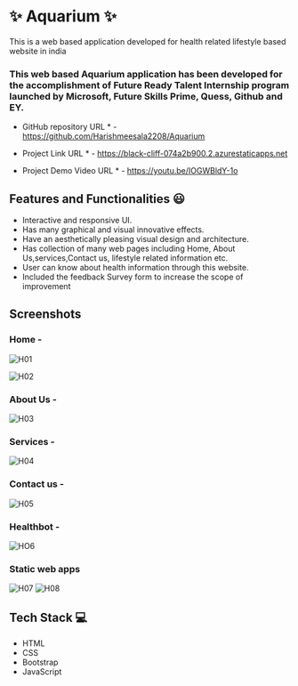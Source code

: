# ✨ Aquarium ✨

This is a web based application developed for health related lifestyle based website in india

### This web based Aquarium application has been developed for the accomplishment of Future Ready Talent Internship program launched by Microsoft, Future Skills Prime, Quess, Github and EY.

* GitHub repository URL * - https://github.com/Harishmeesala2208/Aquarium

* Project Link URL * - https://black-cliff-074a2b900.2.azurestaticapps.net

* Project Demo Video URL * - https://youtu.be/IOGWBldY-1o

## Features and Functionalities 😃

- Interactive and responsive UI.
- Has many graphical and visual innovative effects.
- Have an aesthetically pleasing visual design and architecture.
- Has collection of many web pages including Home, About Us,services,Contact us, lifestyle related information etc.
- User can know about health information through this website.
- Included the feedback Survey form to increase the scope of improvement 

## Screenshots

### Home - 
![H01](https://user-images.githubusercontent.com/123392099/214321732-c9620c30-e055-4d2d-8afa-89089e1de94d.png)

![H02](https://user-images.githubusercontent.com/123392099/214321829-187ce113-5ec8-413a-af13-c023e05c8e6f.png)




### About Us -
![H03](https://user-images.githubusercontent.com/123392099/214321893-568d23d4-97db-4b4e-8c5b-79da298f6e79.png)




### Services - 
![H04](https://user-images.githubusercontent.com/123392099/214321974-aee903e5-a6aa-4001-ba45-d0dc8a6f8ff2.png)




### Contact us - 
![H05](https://user-images.githubusercontent.com/123392099/214322070-92f252c5-bb9c-4f43-849b-a95039a3984a.png)




### Healthbot -
![HO6](https://user-images.githubusercontent.com/123392099/214322482-2e715989-c199-47dc-9487-a241efbf13be.png)




### Static web apps
![H07](https://user-images.githubusercontent.com/123392099/214322811-91f742c9-5ce4-45fd-b3e3-c2573eeb0298.png)
![H08](https://user-images.githubusercontent.com/123392099/214322854-b4cdfd2a-2f0e-40e2-902c-4b838e818ba8.png)


## Tech Stack 💻
- HTML
- CSS
- Bootstrap
- JavaScript
